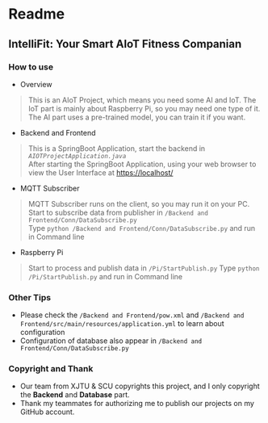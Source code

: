 # Readme

## IntelliFit: Your Smart AIoT Fitness Companian

### How to use
- Overview
> This is an AIoT Project, which means you need some AI and IoT.
> The IoT part is mainly about Raspberry Pi, so you may need one type of it.
> The AI part uses a pre-trained model, you can train it if you want.

- Backend and Frontend  
> This is a SpringBoot Application, start the backend in *`AIOTProjectApplication.java`*  
> After starting the SpringBoot Application, using your web browser to view the User Interface at <https://localhost/>

- MQTT Subscriber
> MQTT Subscriber runs on the client, so you may run it on your PC.
> Start to subscribe data from publisher in `/Backend and Frontend/Conn/DataSubscribe.py`  
> Type `python /Backend and Frontend/Conn/DataSubscribe.py` and run in Command line

- Raspberry Pi
> Start to process and publish data in `/Pi/StartPublish.py`
> Type `python /Pi/StartPublish.py` and run in Command line

### Other Tips
- Please check the `/Backend and Frontend/pow.xml` and `/Backend and Frontend/src/main/resources/application.yml` to learn about configuration
- Configuration of database also appear in `/Backend and Frontend/Conn/DataSubscribe.py`

### Copyright and Thank
- Our team from XJTU & SCU copyrights this project, and I only copyright the **Backend** and **Database** part.
- Thank my teammates for authorizing me to publish our projects on my GitHub account.